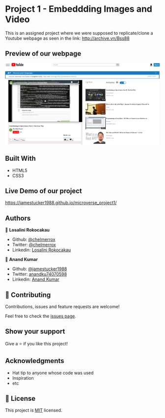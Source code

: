 # Project 1 - Embeddding Images and Video

This is an assigned project where we were supposed to replicate/clone a Youtube webpage as seen in the link: 
http://archive.vn/Bss88


## Preview of our webpage

![Preview-1](images/webpage_preview_1.PNG)

## Built With

- HTML5
- CSS3

## Live Demo of our project

https://jamestucker1988.github.io/microverse_project1/

## Authors

👤 **Losalini Rokocakau**

- Github: [@chelmerrox](https://github.com/chelmerrox)
- Twitter: [@chelmerrox](https://twitter.com/chelmerrox)
- Linkedin: [Losalini Rokocakau](https://www.linkedin.com/in/losalini-rokocakau)

👤 **Anand Kumar**

- Github: [@jamestucker1988](https://github.com/jamestucker1988)
- Twitter: [anandku74070598](https://twitter.com/anandku74070598)
- Linkedin: [Anand Kumar](https://linkedin.com/in/anand-kumar-9128)

## 🤝 Contributing

Contributions, issues and feature requests are welcome!

Feel free to check the [issues page](https://github.com/jamestucker1988/Embedding-images-in-video/issues).

## Show your support

Give a ⭐️ if you like this project!

## Acknowledgments

- Hat tip to anyone whose code was used
- Inspiration
- etc

## 📝 License

This project is [MIT](lic.url) licensed.
